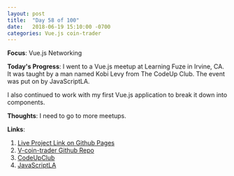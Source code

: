 ```yaml
---
layout: post
title:  "Day 58 of 100"
date:   2018-06-19 15:10:00 -0700
categories: Vue.js coin-trader 
---
```


**Focus**: Vue.js Networking

**Today's Progress**: I went to a Vue.js meetup at Learning Fuze in Irvine, CA. It was taught by a man named Kobi Levy from The CodeUp Club. The event was put on by JavaScriptLA. 

I also continued to work with my first Vue.js application to break it down into components. 

**Thoughts**: I need to go to more meetups. 


**Links**: 
1. [Live Project Link on Github Pages](https://castlemaninc.github.io/v-coin-trader/)
2. [V-coin-trader Github Repo](https://github.com/castlemaninc/v-coin-trader)
3. [CodeUpClub](http://www.codeupclub.com/)
4. [JavaScriptLA](https://javascriptla.net/)